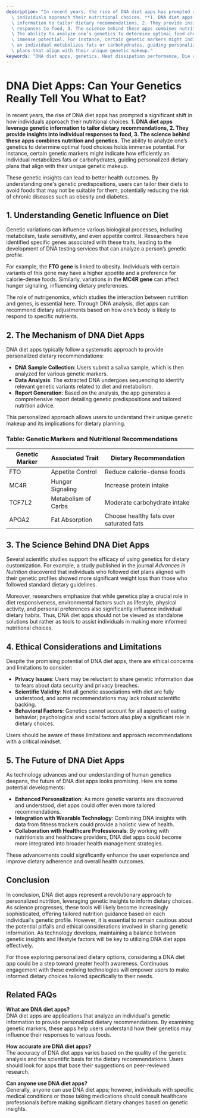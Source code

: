 ```yaml
---
description: "In recent years, the rise of DNA diet apps has prompted a significant shift in how\
  \ individuals approach their nutritional choices. **1. DNA diet apps leverage genetic\
  \ information to tailor dietary recommendations, 2. They provide insights into individual\
  \ responses to food, 3. The science behind these apps combines nutrition and genetics.**\
  \ The ability to analyze one’s genetics to determine optimal food choices holds\
  \ immense potential. For instance, certain genetic markers might indicate how efficiently\
  \ an individual metabolizes fats or carbohydrates, guiding personalized dietary\
  \ plans that align with their unique genetic makeup."
keywords: "DNA diet apps, genetics, Heat dissipation performance, Die casting process"
---
```

# DNA Diet Apps: Can Your Genetics Really Tell You What to Eat?

In recent years, the rise of DNA diet apps has prompted a significant shift in how individuals approach their nutritional choices. **1. DNA diet apps leverage genetic information to tailor dietary recommendations, 2. They provide insights into individual responses to food, 3. The science behind these apps combines nutrition and genetics.** The ability to analyze one’s genetics to determine optimal food choices holds immense potential. For instance, certain genetic markers might indicate how efficiently an individual metabolizes fats or carbohydrates, guiding personalized dietary plans that align with their unique genetic makeup.

These genetic insights can lead to better health outcomes. By understanding one's genetic predispositions, users can tailor their diets to avoid foods that may not be suitable for them, potentially reducing the risk of chronic diseases such as obesity and diabetes.

## 1. Understanding Genetic Influence on Diet

Genetic variations can influence various biological processes, including metabolism, taste sensitivity, and even appetite control. Researchers have identified specific genes associated with these traits, leading to the development of DNA testing services that can analyze a person’s genetic profile. 

For example, the **FTO gene** is linked to obesity. Individuals with certain variants of this gene may have a higher appetite and a preference for calorie-dense foods. Similarly, variations in the **MC4R gene** can affect hunger signaling, influencing dietary preferences.

The role of nutrigenomics, which studies the interaction between nutrition and genes, is essential here. Through DNA analysis, diet apps can recommend dietary adjustments based on how one’s body is likely to respond to specific nutrients.

## 2. The Mechanism of DNA Diet Apps

DNA diet apps typically follow a systematic approach to provide personalized dietary recommendations:

- **DNA Sample Collection**: Users submit a saliva sample, which is then analyzed for various genetic markers.
- **Data Analysis**: The extracted DNA undergoes sequencing to identify relevant genetic variants related to diet and metabolism.
- **Report Generation**: Based on the analysis, the app generates a comprehensive report detailing genetic predispositions and tailored nutrition advice.

This personalized approach allows users to understand their unique genetic makeup and its implications for dietary planning.

### Table: Genetic Markers and Nutritional Recommendations

| Genetic Marker | Associated Trait | Dietary Recommendation |
|----------------|------------------|------------------------|
| FTO            | Appetite Control  | Reduce calorie-dense foods |
| MC4R           | Hunger Signaling  | Increase protein intake |
| TCF7L2         | Metabolism of Carbs | Moderate carbohydrate intake |
| APOA2          | Fat Absorption    | Choose healthy fats over saturated fats |

## 3. The Science Behind DNA Diet Apps

Several scientific studies support the efficacy of using genetics for dietary customization. For example, a study published in the journal *Advances in Nutrition* discovered that individuals who followed diet plans aligned with their genetic profiles showed more significant weight loss than those who followed standard dietary guidelines.

Moreover, researchers emphasize that while genetics play a crucial role in diet responsiveness, environmental factors such as lifestyle, physical activity, and personal preferences also significantly influence individual dietary habits. Thus, DNA diet apps should not be viewed as standalone solutions but rather as tools to assist individuals in making more informed nutritional choices.

## 4. Ethical Considerations and Limitations

Despite the promising potential of DNA diet apps, there are ethical concerns and limitations to consider:

- **Privacy Issues**: Users may be reluctant to share genetic information due to fears about data security and privacy breaches.
- **Scientific Validity**: Not all genetic associations with diet are fully understood, and some recommendations may lack robust scientific backing.
- **Behavioral Factors**: Genetics cannot account for all aspects of eating behavior; psychological and social factors also play a significant role in dietary choices.

Users should be aware of these limitations and approach recommendations with a critical mindset.

## 5. The Future of DNA Diet Apps

As technology advances and our understanding of human genetics deepens, the future of DNA diet apps looks promising. Here are some potential developments:

- **Enhanced Personalization**: As more genetic variants are discovered and understood, diet apps could offer even more tailored recommendations.
- **Integration with Wearable Technology**: Combining DNA insights with data from fitness trackers could provide a holistic view of health.
- **Collaboration with Healthcare Professionals**: By working with nutritionists and healthcare providers, DNA diet apps could become more integrated into broader health management strategies.

These advancements could significantly enhance the user experience and improve dietary adherence and overall health outcomes.

## Conclusion

In conclusion, DNA diet apps represent a revolutionary approach to personalized nutrition, leveraging genetic insights to inform dietary choices. As science progresses, these tools will likely become increasingly sophisticated, offering tailored nutrition guidance based on each individual's genetic profile. However, it is essential to remain cautious about the potential pitfalls and ethical considerations involved in sharing genetic information. As technology develops, maintaining a balance between genetic insights and lifestyle factors will be key to utilizing DNA diet apps effectively.

For those exploring personalized dietary options, considering a DNA diet app could be a step toward greater health awareness. Continuous engagement with these evolving technologies will empower users to make informed dietary choices tailored specifically to their needs.

## Related FAQs

**What are DNA diet apps?**  
DNA diet apps are applications that analyze an individual's genetic information to provide personalized dietary recommendations. By examining genetic markers, these apps help users understand how their genetics may influence their responses to various foods.

**How accurate are DNA diet apps?**  
The accuracy of DNA diet apps varies based on the quality of the genetic analysis and the scientific basis for the dietary recommendations. Users should look for apps that base their suggestions on peer-reviewed research.

**Can anyone use DNA diet apps?**  
Generally, anyone can use DNA diet apps; however, individuals with specific medical conditions or those taking medications should consult healthcare professionals before making significant dietary changes based on genetic insights.
